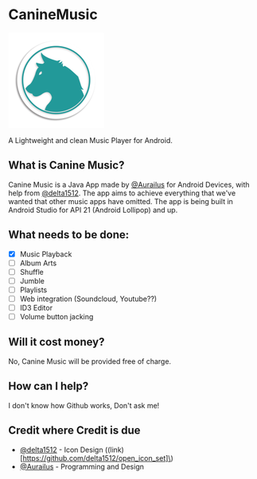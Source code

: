 # CanineMusic
![Canine Music Logo](https://github.com/Aurailus/CanineMusic/blob/master/app/src/main/res/mipmap-xxxhdpi/ic_launcher.png)

A Lightweight and clean Music Player for Android.

## What is Canine Music?
Canine Music is a Java App made by [@Aurailus](https://github.com/delta1512) for Android Devices, with help from [@delta1512](https://github.com/delta1512). The app aims to achieve everything that we've wanted that other music apps have omitted. The app is being built in Android Studio for API 21 (Android Lollipop) and up.

## What needs to be done:
- [x] Music Playback
- [ ] Album Arts
- [ ] Shuffle
- [ ] Jumble
- [ ] Playlists
- [ ] Web integration (Soundcloud, Youtube??)
- [ ] ID3 Editor
- [ ] Volume button jacking

## Will it cost money?
No, Canine Music will be provided free of charge.

## How can I help?
I don't know how Github works, Don't ask me!

## Credit where Credit is due
- [@delta1512](https://github.com/delta1512) - Icon Design \((link)[https://github.com/delta1512/open_icon_set]\)
- [@Aurailus](https://github.com/delta1512) - Programming and Design
